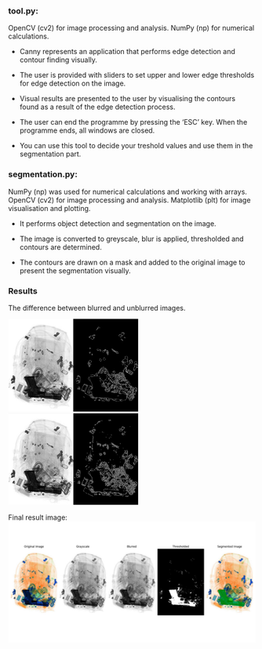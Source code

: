 ### tool.py:

OpenCV (cv2) for image processing and analysis.
NumPy (np) for numerical calculations.

 - Canny represents an application that performs edge detection and
   contour finding visually.

- The user is provided with sliders to set upper and lower edge thresholds for edge detection on the image.

- Visual results are presented to the user by visualising the contours found as a result of the edge detection process.

- The user can end the programme by pressing the ‘ESC’ key. When the programme ends, all windows are closed.

- You can use this tool to decide your treshold values and use them in the segmentation part.

### segmentation.py:

NumPy (np) was used for numerical calculations and working with arrays.
OpenCV (cv2) for image processing and analysis.
Matplotlib (plt) for image visualisation and plotting.

- It performs object detection and segmentation on the image.

- The image is converted to greyscale, blur is applied, thresholded and contours are determined.

- The contours are drawn on a mask and added to the original image to present the segmentation visually.

### Results
The difference between blurred and unblurred images.

<img src="results/blured.png" alt="blured" width="265"/>
<img src="results/non-blured.png" alt="non-blured" width="265"/>

Final result image:
![Final Result](results/five_imgs.png)
